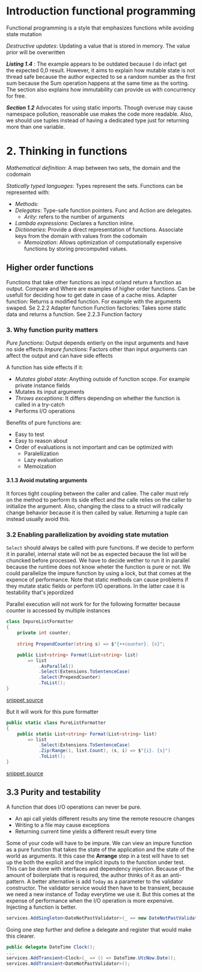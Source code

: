 # Introduction functional programming
Functional programming is a style that emphasizes functions while avoiding state mutation

*Destructive updates*: Updating a value that is stored in memory. The value prior will be overwritten

***Listing 1.4***
: The example appears to be outdated because I do infact get the expected 0,0 result. However, it aims to explain how mutable state is not thread safe because the author
expected to se a random number as the first sum because the Sum operation happens at the same time as the sorting.
The section also explains how immutability can provide us with concurrency for free.

***Section 1.2*** Advocates for using static imports. Though overuse may cause namespace pollution, reasonable use makes the code more readable.
Also, we should use tuples instead of having a dedicated type just for returning more than one variable.

# 2. Thinking in functions
*Mathematical definition*: A map between two sets, the domain and the codomain

*Statically typed languages*: Types represent the sets.
Functions can be represented with:
 * *Methods*: 
 * *Delegates*: Type-safe function pointers. Func and Action are delegates. 
	* *Arity*: refers to the number of arguments
 * *Lambda expressions*: Declares a function inline.
 * *Dictionaries*: Provide a direct representation of functions. Associate keys from the domain with values from the codomain
	* *Memoization*: Allows optimization of computationally expensive functions by storing precomputed values.

## Higher order functions
Functions that take other functions as input or/and return a function as output. Compare and Where are examples of higher order functions.
Can be usefull for deciding how to get date in case of a cache miss.
Adapter function: Returns a modified function. For example with the arguments swaped. Se 2.2.2 Adapter function
Function factories: Takes some static data and returns a function. See 2.2.3 Function factory

### 3. Why function purity matters
*Pure functions*: Output depends entierly on the input arguments and have no side effects
*Impure functions*: Factors other than input arguments can affect the output and can have side effects

A function has side effects if it:
 * *Mutates global state*: Anything outside of function scope. For example private instance fields
 * Mutates its input arguments 
 * *Throws exceptions*: It differs depending on whether the function is called in a try-catch
 * Performs I/O operations

Benefits of pure functions are:
 * Easy to test
 * Easy to reason about
 * Order of evaluations is not important and can be optimized with
	* Paralellization
	* Lazy evaluation
	* Memoization

#### 3.1.3 Avoid mutating arguments
It forces tight coupling between the caller and callee.
The caller must rely on the method to perform its side effect and the calle relies on the caller to initialize the argument.
Also, changing the class to a struct will radically change behavior because it is then called by value.
Returning a tuple can instead usually avoid this.

### 3.2 Enabling parallelization by avoiding state mutation
`Select` should always be called with pure functions.
If we decide to perform it in parallel, internal state will not be as expected because the list will
be chuncked before processed.
We have to decide wether to run it in parallel because the runtime does not know wheter the function is pure or not.
We could parallelize the impure function by using a lock, but that comes at the expence of performance.
Note that static methods can cause problems if they mutate static fields or perform I/O operations. In the latter case
it is testability that's jepordized

Parallel execution will not work for for the following formatter because counter is accessed by multiple instances

```csharp
class ImpureListFormatter
{
    private int counter;
    
    string PrependCounter(string s) => $"{++counter}. {s}";

    public List<string> Format(List<string> list)
        => list
            .AsParallel()
            .Select(Extensions.ToSentenceCase)
            .Select(PrependCounter)
            .ToList();
}
```
[snippet source](https://github.com/kimrs/functional-programming-in-csharp/blob/8aa650dbf0d580d51c0bbaa50eb65de369345be2/Functional%20Programming%20in%20CSharp/3-why-function-purity-matters.cs#L23-L35)

But it will work for this pure formatter

```csharp
public static class PureListFormatter
{
    public static List<string> Format(List<string> list)
        => list
            .Select(Extensions.ToSentenceCase)
            .Zip(Range(1, list.Count), (s, i) => $"{i}. {s}")
            .ToList();
}
```
[snippet source](https://github.com/kimrs/functional-programming-in-csharp/blob/8aa650dbf0d580d51c0bbaa50eb65de369345be2/Functional%20Programming%20in%20CSharp/3-why-function-purity-matters.cs#L37-L44)

## 3.3 Purity and testability
A function that does I/O operations can never be pure. 
* An api call yields different results any time the remote resoucre changes
* Writing to a file may cause exceptions
* Returning current time yields a different result every time

Some of your code will have to be impure. We can view an impure function as a pure function
that takes the state of the application and the state of the world as arguments.
It this case the **Arrange** step in a test will have to set up the both the explicit and the implicit
inputs to the function under test. This can be done with interfaces and dependency injection.
Because of the amount of boilerplate that is required, the author thinks of it as an anti-pattern.
A better alternative is add `Today` as a parameter to the validator constructor. The validator service
would then have to be transient, because we need a new instance of Today everytime we use it.
But this comes at the expense of performance when the I/O operation is more expensive.
Injecting a function is better. 

```csharp
services.AddSingleton<DateNotPastValidator>(_ => new DateNotPastValidator(() => DateTime.UtcNow.Date));
```

Going one step further and define a delegate and register that would make this clearer.

```csharp
public delegate DateTime Clock();
...
services.AddTransient<Clock>(_ => () => DateTime.UtcNow.Date));
services.AddTransient<DateNotPastValidator>();
```










